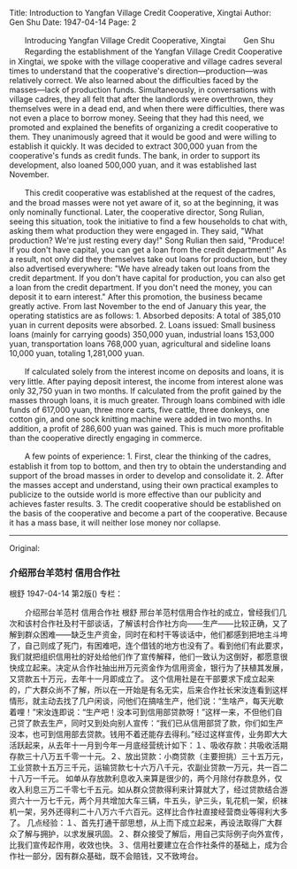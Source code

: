 Title: Introduction to Yangfan Village Credit Cooperative, Xingtai
Author: Gen Shu
Date: 1947-04-14
Page: 2

　　Introducing Yangfan Village Credit Cooperative, Xingtai
　　Gen Shu
　　Regarding the establishment of the Yangfan Village Credit Cooperative in Xingtai, we spoke with the village cooperative and village cadres several times to understand that the cooperative's direction—production—was relatively correct. We also learned about the difficulties faced by the masses—lack of production funds. Simultaneously, in conversations with village cadres, they all felt that after the landlords were overthrown, they themselves were in a dead end, and when there were difficulties, there was not even a place to borrow money. Seeing that they had this need, we promoted and explained the benefits of organizing a credit cooperative to them. They unanimously agreed that it would be good and were willing to establish it quickly. It was decided to extract 300,000 yuan from the cooperative's funds as credit funds. The bank, in order to support its development, also loaned 500,000 yuan, and it was established last November.

　　This credit cooperative was established at the request of the cadres, and the broad masses were not yet aware of it, so at the beginning, it was only nominally functional. Later, the cooperative director, Song Rulian, seeing this situation, took the initiative to find a few households to chat with, asking them what production they were engaged in. They said, "What production? We're just resting every day!" Song Rulian then said, "Produce! If you don't have capital, you can get a loan from the credit department!" As a result, not only did they themselves take out loans for production, but they also advertised everywhere: "We have already taken out loans from the credit department. If you don't have capital for production, you can also get a loan from the credit department. If you don't need the money, you can deposit it to earn interest." After this promotion, the business became greatly active. From last November to the end of January this year, the operating statistics are as follows: 1. Absorbed deposits: A total of 385,010 yuan in current deposits were absorbed. 2. Loans issued: Small business loans (mainly for carrying goods) 350,000 yuan, industrial loans 153,000 yuan, transportation loans 768,000 yuan, agricultural and sideline loans 10,000 yuan, totaling 1,281,000 yuan.

　　If calculated solely from the interest income on deposits and loans, it is very little. After paying deposit interest, the income from interest alone was only 32,750 yuan in two months. If calculated from the profit gained by the masses through loans, it is much greater. Through loans combined with idle funds of 617,000 yuan, three more carts, five cattle, three donkeys, one cotton gin, and one sock knitting machine were added in two months. In addition, a profit of 286,600 yuan was gained. This is much more profitable than the cooperative directly engaging in commerce.

　　A few points of experience: 1. First, clear the thinking of the cadres, establish it from top to bottom, and then try to obtain the understanding and support of the broad masses in order to develop and consolidate it. 2. After the masses accept and understand, using their own practical examples to publicize to the outside world is more effective than our publicity and achieves faster results. 3. The credit cooperative should be established on the basis of the cooperative and become a part of the cooperative. Because it has a mass base, it will neither lose money nor collapse.



<hr /> 

Original: 


### 介绍邢台羊范村  信用合作社
根舒
1947-04-14
第2版()
专栏：

　　介绍邢台羊范村
    信用合作社
    根舒
    邢台羊范村信用合作社的成立，曾经我们几次和该村合作社及村干部谈话，了解该村合作社方向——生产——比较正确，又了解到群众困难——缺乏生产资金，同时在和村干等谈话中，他们都感到把地主斗垮了，自己则成了死门，有困难吧，连个借钱的地方也没有了。看到他们有此要求，我们就把组织信用社的好处给他们作了宣传解释，他们一致认为这倒好，都愿意很快成立起来。决定从合作社抽出卅万元资金作为信用资金，银行为了扶植其发展，又贷款五十万元，去年十一月即成立了。
    这个信用社是在干部要求下成立起来的，广大群众尚不了解，所以在一开始是有名无实，后来合作社长宋汝连看到这样情形，就主动去找了几户闲谈，问他们在搞啥生产，他们说：“生啥产，每天光歇着哩！”宋汝连即说：“生产吧！没本可到信用部贷款呀！”这样一来，不但他们自己贷了款去生产，同时又到处向别人宣传：“我们已从信用部贷了款，你们如生产没本，也可到信用部去贷款。钱用不着还能存去得利。”经过这样宣传，业务即大大活跃起来，从去年十一月到今年一月底经营统计如下：１、吸收存款：共吸收活期存款三十八万五千零一十元。２、放出贷款：小商贷款（主要担挑）三十五万元，工业贷款十五万三千元，运输贷款七十六万八千元，农副业贷款一万元，共一百二十八万一千元。
    如单从存放款利息收入来算是很少的，两个月除付存款息外，仅收入利息三万二千零七千五元。如从群众贷款得利来计算就大了，经过贷款结合游资六十一万七千元，两个月共增加大车三辆，牛五头，驴三头，轧花机一架，织袜机一架，另外还得利二十八万六千六百元。这样比合作社直接经营商业等得利大多了。
    几点经验：１、首先打通干部思想，从上而下成立起来，再设法取得广大群众了解与拥护，以求发展巩固。２、群众接受了解后，用自己实际例子向外宣传，比我们宣传起作用，收效也快。３、信用社要建立在合作社条件的基础上，成为合作社一部分，因有群众基础，既不会赔钱，又不致垮台。
